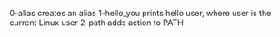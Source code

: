 0-alias creates an alias
1-hello_you prints hello user, where user is the current Linux user
2-path adds action to PATH 
